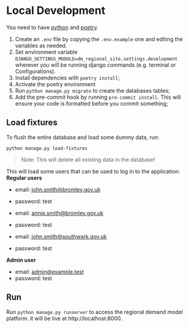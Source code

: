 # Local Development
You need to have [python](https://www.python.org/) and [poetry](https://python-poetry.org).

1. Create an `.env` file by copying the `.env.example` one and editing the variables as needed.
2. Set environment variable `DJANGO_SETTINGS_MODULE=dm_regional_site.settings.development` wherever you will be
running django commands (e.g. terminal or Configurations). 
3. Install dependencies with `poetry install`; 
4. Activate the poetry environment
5. Run `python manage.py migrate` to create the databases tables; 
6. Add the pre-commit hook by running `pre-commit install`. This will ensure your code is formatted before you commit something;

## Load fixtures
To flush the entire database and load some dummy data, run:

```
python manage.py load-fixtures
```
>Note: This will delete all existing data in the database!

This will load some users that can be used to log in to the application:
**Regular users**
- email: john.smith@bromley.gov.uk
- password: test


- email: annie.smith@bromley.gov.uk
- password: test


- email: john.smith@southwark.gov.uk
- password: test

**Admin user**
- email: admin@example.test
- password: test

## Run

Run `python manage.py runserver` to access the regional demand model platform. it will be live at http://localhost:8000.